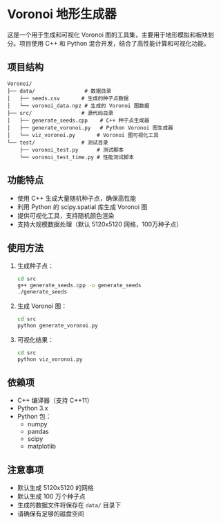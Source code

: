 # Voronoi 地形生成器

这是一个用于生成和可视化 Voronoi 图的工具集，主要用于地形模拟和板块划分。项目使用 C++ 和 Python 混合开发，结合了高性能计算和可视化功能。

## 项目结构

```
Voronoi/
├── data/                # 数据目录
│   ├── seeds.csv       # 生成的种子点数据
│   └── voronoi_data.npz # 生成的 Voronoi 图数据
├── src/                # 源代码目录
│   ├── generate_seeds.cpp    # C++ 种子点生成器
│   ├── generate_voronoi.py   # Python Voronoi 图生成器
│   └── viz_voronoi.py       # Voronoi 图可视化工具
└── test/               # 测试目录
    ├── voronoi_test.py      # 测试脚本
    └── voronoi_test_time.py # 性能测试脚本
```

## 功能特点

- 使用 C++ 生成大量随机种子点，确保高性能
- 利用 Python 的 scipy.spatial 库生成 Voronoi 图
- 提供可视化工具，支持随机颜色渲染
- 支持大规模数据处理（默认 5120x5120 网格，100万种子点）

## 使用方法

1. 生成种子点：
   ```bash
   cd src
   g++ generate_seeds.cpp -o generate_seeds
   ./generate_seeds
   ```

2. 生成 Voronoi 图：
   ```bash
   cd src
   python generate_voronoi.py
   ```

3. 可视化结果：
   ```bash
   cd src
   python viz_voronoi.py
   ```

## 依赖项

- C++ 编译器（支持 C++11）
- Python 3.x
- Python 包：
  - numpy
  - pandas
  - scipy
  - matplotlib

## 注意事项

- 默认生成 5120x5120 的网格
- 默认生成 100 万个种子点
- 生成的数据文件将保存在 `data/` 目录下
- 请确保有足够的磁盘空间 